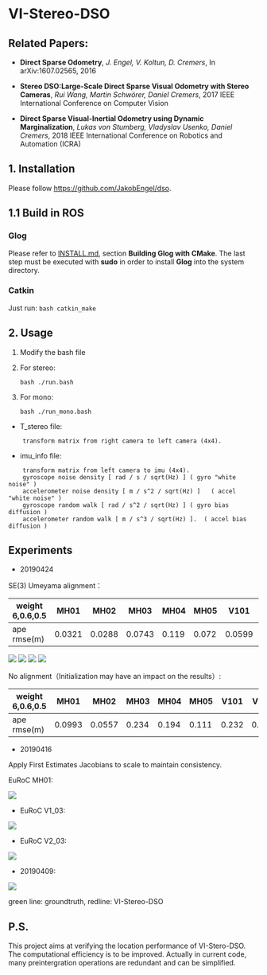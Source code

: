 # VI-Stereo-DSO

## Related Papers:
- **Direct Sparse Odometry**, *J. Engel, V. Koltun, D. Cremers*, In arXiv:1607.02565, 2016

- **Stereo DSO:Large-Scale Direct Sparse Visual Odometry with Stereo Cameras**, *Rui Wang, Martin Schwörer, Daniel Cremers*, 2017 IEEE International Conference on Computer Vision

- **Direct Sparse Visual-Inertial Odometry using Dynamic Marginalization**, *Lukas von Stumberg, Vladyslav Usenko, Daniel Cremers*, 2018 IEEE International Conference on Robotics and Automation (ICRA)

## 1. Installation
Please follow https://github.com/JakobEngel/dso.

## 1.1 Build in ROS
### Glog
Please refer to [INSTALL.md](https://github.com/google/glog/blob/master/cmake/INSTALL.md), section **Building Glog with CMake**. The last step must be executed with **sudo** in order to install **Glog** into the system directory.  
### Catkin
Just run:
    ```
    bash catkin_make
    ```

## 2. Usage
1. Modify the bash file

2. For stereo:

    ```
    bash ./run.bash
    ```

3. For mono:

    ```
    bash ./run_mono.bash
    ```

- T_stereo file: 

```
    transform matrix from right camera to left camera (4x4).
```
- imu_info file: 
```
    transform matrix from left camera to imu (4x4).
    gyroscope noise density [ rad / s / sqrt(Hz) ] ( gyro "white noise" )
    accelerometer noise density [ m / s^2 / sqrt(Hz) ]   ( accel "white noise" )
    gyroscope random walk [ rad / s^2 / sqrt(Hz) ] ( gyro bias diffusion )
    accelerometer random walk [ m / s^3 / sqrt(Hz) ].  ( accel bias diffusion ) 
```
## Experiments

- 20190424

SE(3) Umeyama alignment：

| weight 6,0.6,0.5 | MH01 | MH02 | MH03 | MH04 | MH05  | V101 | V102 | V103 | V201 | V202 | V203 |
| ------ | ------ | ------ | ------ | ------ | ------ | ------ | ------ | ------ | ------ | ------ | ------ |
| ape rmse(m)| 0.0321 | 0.0288 | 0.0743 | 0.119 | 0.072 | 0.0599 | 0.105 | 0.168 | 0.0852 | 0.0667 | 0.211 |

![](https://github.com/RonaldSun/VI-Stereo-DSO/blob/master/pic/MH03_1.png)
![](https://github.com/RonaldSun/VI-Stereo-DSO/blob/master/pic/MH04_1.png)
![](https://github.com/RonaldSun/VI-Stereo-DSO/blob/master/pic/MH05_1.png)
![](https://github.com/RonaldSun/VI-Stereo-DSO/blob/master/pic/V102_1.png)



No alignment（Initialization may have an impact on the results）:

| weight 6,0.6,0.5 | MH01 | MH02 | MH03 | MH04 | MH05  | V101 | V102 | V103 | V201 | V202 | V203 |
| ------ | ------ | ------ | ------ | ------ | ------ | ------ | ------ | ------ | ------ | ------ | ------ |
| ape rmse(m)| 0.0993 | 0.0557 | 0.234 | 0.194 | 0.111 | 0.232 |0.202 | 0.2777 | 0.102 | 0.114 | 0.263|

- 20190416

Apply First Estimates Jacobians to scale to maintain consistency.

EuRoC MH01:

![](https://github.com/RonaldSun/VI-Stereo-DSO/blob/master/pic/MH01.png)

- EuRoC V1_03:

![](https://github.com/RonaldSun/VI-Stereo-DSO/blob/master/pic/euroc_v1_03.png)

- EuRoC V2_03:

![](https://github.com/RonaldSun/VI-Stereo-DSO/blob/master/pic/euroc_V2_03.png)

- 20190409:

![](https://github.com/RonaldSun/VI-Stereo-DSO/blob/master/pic/2019-04-09-V203.png)

green line: groundtruth, redline: VI-Stereo-DSO

## P.S.

This project aims at verifying the location performance of VI-Stero-DSO. The computational efficiency is to be improved. Actually in current code, many preintergration operations are redundant and can be simplified.
